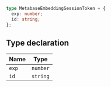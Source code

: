 ```ts
type MetabaseEmbeddingSessionToken = {
  exp: number;
  id: string;
};
```

## Type declaration

| Name | Type |
| ------ | ------ |
| <a id="exp"></a> `exp` | `number` |
| <a id="id"></a> `id` | `string` |
